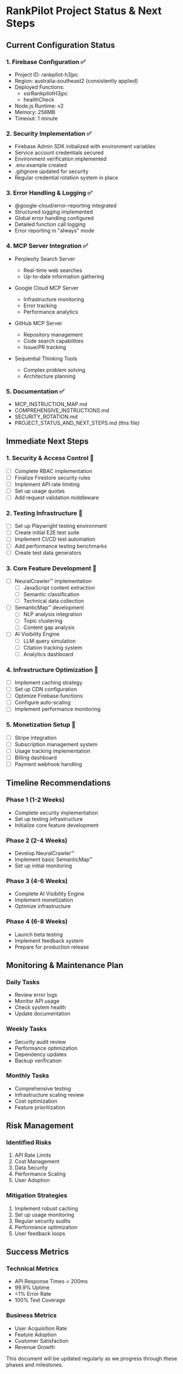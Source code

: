 # RankPilot Project Status & Next Steps

## Current Configuration Status

### 1. Firebase Configuration ✅
- Project ID: rankpilot-h3jpc
- Region: australia-southeast2 (consistently applied)
- Deployed Functions:
  - ssrRankpilotH3jpc
  - healthCheck
- Node.js Runtime: v2
- Memory: 256MB
- Timeout: 1 minute

### 2. Security Implementation ✅
- Firebase Admin SDK initialized with environment variables
- Service account credentials secured
- Environment verification implemented
- .env.example created
- .gitignore updated for security
- Regular credential rotation system in place

### 3. Error Handling & Logging ✅
- @google-cloud/error-reporting integrated
- Structured logging implemented
- Global error handling configured
- Detailed function call logging
- Error reporting in "always" mode

### 4. MCP Server Integration ✅
- Perplexity Search Server
  - Real-time web searches
  - Up-to-date information gathering
  
- Google Cloud MCP Server
  - Infrastructure monitoring
  - Error tracking
  - Performance analytics
  
- GitHub MCP Server
  - Repository management
  - Code search capabilities
  - Issue/PR tracking
  
- Sequential Thinking Tools
  - Complex problem solving
  - Architecture planning

### 5. Documentation ✅
- MCP_INSTRUCTION_MAP.md
- COMPREHENSIVE_INSTRUCTIONS.md
- SECURITY_ROTATION.md
- PROJECT_STATUS_AND_NEXT_STEPS.md (this file)

## Immediate Next Steps

### 1. Security & Access Control 🔄
- [ ] Complete RBAC implementation
- [ ] Finalize Firestore security rules
- [ ] Implement API rate limiting
- [ ] Set up usage quotas
- [ ] Add request validation middleware

### 2. Testing Infrastructure 🔄
- [ ] Set up Playwright testing environment
- [ ] Create initial E2E test suite
- [ ] Implement CI/CD test automation
- [ ] Add performance testing benchmarks
- [ ] Create test data generators

### 3. Core Feature Development 🔄
- [ ] NeuralCrawler™ implementation
  - [ ] JavaScript content extraction
  - [ ] Semantic classification
  - [ ] Technical data collection
  
- [ ] SemanticMap™ development
  - [ ] NLP analysis integration
  - [ ] Topic clustering
  - [ ] Content gap analysis
  
- [ ] AI Visibility Engine
  - [ ] LLM query simulation
  - [ ] Citation tracking system
  - [ ] Analytics dashboard

### 4. Infrastructure Optimization 🔄
- [ ] Implement caching strategy
- [ ] Set up CDN configuration
- [ ] Optimize Firebase functions
- [ ] Configure auto-scaling
- [ ] Implement performance monitoring

### 5. Monetization Setup 🔄
- [ ] Stripe integration
- [ ] Subscription management system
- [ ] Usage tracking implementation
- [ ] Billing dashboard
- [ ] Payment webhook handling

## Timeline Recommendations

### Phase 1 (1-2 Weeks)
- Complete security implementation
- Set up testing infrastructure
- Initialize core feature development

### Phase 2 (2-4 Weeks)
- Develop NeuralCrawler™
- Implement basic SemanticMap™
- Set up initial monitoring

### Phase 3 (4-6 Weeks)
- Complete AI Visibility Engine
- Implement monetization
- Optimize infrastructure

### Phase 4 (6-8 Weeks)
- Launch beta testing
- Implement feedback system
- Prepare for production release

## Monitoring & Maintenance Plan

### Daily Tasks
- Review error logs
- Monitor API usage
- Check system health
- Update documentation

### Weekly Tasks
- Security audit review
- Performance optimization
- Dependency updates
- Backup verification

### Monthly Tasks
- Comprehensive testing
- Infrastructure scaling review
- Cost optimization
- Feature prioritization

## Risk Management

### Identified Risks
1. API Rate Limits
2. Cost Management
3. Data Security
4. Performance Scaling
5. User Adoption

### Mitigation Strategies
1. Implement robust caching
2. Set up usage monitoring
3. Regular security audits
4. Performance optimization
5. User feedback loops

## Success Metrics

### Technical Metrics
- API Response Times < 200ms
- 99.9% Uptime
- <1% Error Rate
- 100% Test Coverage

### Business Metrics
- User Acquisition Rate
- Feature Adoption
- Customer Satisfaction
- Revenue Growth

This document will be updated regularly as we progress through these phases and milestones. 